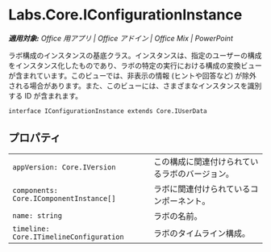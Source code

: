 
# <a name="labs.core.iconfigurationinstance"></a>Labs.Core.IConfigurationInstance

 _**適用対象:** Office 用アプリ | Office アドイン | Office Mix | PowerPoint_

ラボ構成のインスタンスの基底クラス。インスタンスは、指定のユーザーの構成をインスタンス化したものであり、ラボの特定の実行における構成の変換ビューが含まれています。このビューでは、非表示の情報 (ヒントや回答など) が除外される場合があります。また、このビューには、さまざまなインスタンスを識別する ID が含まれます。

```
interface IConfigurationInstance extends Core.IUserData
```


## <a name="properties"></a>プロパティ


|||
|:-----|:-----|
| `appVersion: Core.IVersion`|この構成に関連付けられているラボのバージョン。|
| `components: Core.IComponentInstance[]`|ラボに関連付けられているコンポーネント。|
| `name: string`|ラボの名前。|
| `timeline: Core.ITimelineConfiguration`|ラボのタイムライン構成。|
